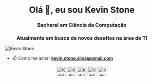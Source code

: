 <h1 align="center">Olá 👋, eu sou Kevin Stone</h1>
<h3 align="center">Bacharel em Ciência da Computação</h3>
<h3 align="center">Atualmente em busca de novos desafios na área de TI</h3>
<p align="left"> <img src="https://komarev.com/ghpvc/?username=KevinStoneTech&color=00FA9A&label=Total de visualizações" alt="Kevin Stone" /> </p>

- 📫 Como me achar **kevin.stone.silva@gmail.com**

<p align="center">
<a href="https://twitter.com/KevinStoneTech" target="_blank"><img align="center" src="https://cdn.jsdelivr.net/npm/simple-icons@3.0.1/icons/twitter.svg" alt="KevinStone" height="30" width="30" /></a>
<a href="https://linkedin.com/in/KevinStonetech" target="_blank"><img align="center" src="https://cdn.jsdelivr.net/npm/simple-icons@3.0.1/icons/linkedin.svg" alt="KevinStone" height="30" width="30" /></a>
<!-- <a href="https://stackoverflow.com/KevinStone" target="blank"><img align="center" src="https://cdn.jsdelivr.net/npm/simple-icons@3.0.1/icons/stackoverflow.svg" alt="KevinStone" height="30" width="30" /></a> -->
<a href="https://instagram.com/KevinStoneTech" target="_blank"><img align="center" src="https://cdn.jsdelivr.net/npm/simple-icons@3.0.1/icons/instagram.svg" alt="KevinStone" height="30" width="30" /></a>
<a href="https://api.whatsapp.com/send?phone=5592991769215&text=Olá%Kevin%👋" target="_blank"><img align="center" src="https://cdn.jsdelivr.net/npm/simple-icons@3.0.1/icons/whatsapp.svg" alt="KevinStone" height="30" width="30" /></a>
<a href="https://t.me/KevinStoneTech" target="_blank"><img align="center" src="https://cdn.jsdelivr.net/npm/simple-icons@3.0.1/icons/telegram.svg" alt="KevinStone" height="30" width="30" /></a>
</p>
